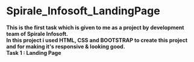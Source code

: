 # Spirale_Infosoft_LandingPage
 <b>This is the first task which is given to me as a project by development team of Spirale Infosoft. </b>  <br>
 <b> In this project i used HTML, CSS and BOOTSTRAP to create this project and for making it's responsive & looking good. </b> <br>
<b> Task 1 : Landing Page</b>
